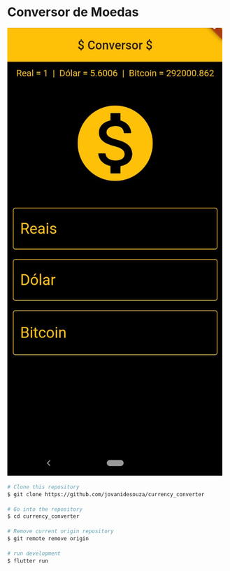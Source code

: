
# **Conversor de Moedas**




![image](app.png)



```bash
# Clone this repository
$ git clone https://github.com/jovanidesouza/currency_converter

# Go into the repository
$ cd currency_converter

# Remove current origin repository
$ git remote remove origin

# run development 
$ flutter run

```
